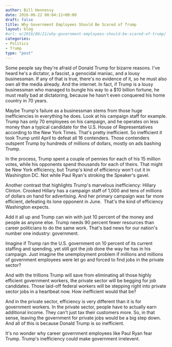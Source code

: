 ```yaml
---
author: Bill Hennessy
date: 2016-06-22 00:04:11+00:00
draft: false
title: Why Government Employees Should Be Scared of Trump
layout: blog
#url: e/2016/06/21/why-government-employees-should-be-scared-of-trump/
categories:
- Politics
- Trump
type: "post"
---
```


Some people say they're afraid of Donald Trump for bizarre reasons. I've heard he's a dictator, a fascist, a genocidal maniac, and a lousy businessman. If any of that is true, there's no evidence of it, so he must also own all the media already. And the internet. In fact, if Trump is a lousy businessman who managed to bungle his way to a $10 billion fortune, he must really bad at dictatoring, because he hasn't even conquered his home country in 70 years.

Maybe Trump's failure as a businessman stems from those huge inefficiencies in everything he does. Look at his campaign staff for example. Trump has only 70 employees on his campaign, and he operates on less money than a typical candidate for the U.S. House of Representatives according to the New York Times. That's pretty inefficient. So inefficient it took Trump until April to defeat all 16 contenders. Those contenders outspent Trump by hundreds of millions of dollars, mostly on ads bashing Trump.

In the process, Trump spent a couple of pennies for each of his 15 million votes, while his opponents spend thousands for each of theirs. That might be New York efficiency, but Trump's kind of efficiency won't cut it in Washington DC. Not while Paul Ryan's stroking the Speaker's gavel.

Another contrast that highlights Trump's marvelous inefficiency: Hillary Clinton. Crooked Hillary has a campaign staff of 1,000 and tens of millions of dollars on hand for advertising. And her primary campaign was far more efficient, defeating its lone opponent in June.  That's the kind of efficiency Washington expects.

Add it all up and Trump can win with just 10 percent of the money and people as anyone else. Trump needs 90 percent fewer resources than career politicians to do the same work. That's bad news for our nation's number one industry: government.

Imagine if Trump ran the U.S. government on 10 percent of its current staffing and spending, yet still got the job done the way he has in his campaign. Just imagine the unemployment problem if millions and millions of government employees were let go and forced to find jobs in the private sector?

And with the trillions Trump will save from eliminating all those highly efficient government workers, the private sector will be begging for job candidates. Those laid-off federal workers will be stepping right into private sector jobs in a heartbeat now. How inefficient would that be?

And in the private sector, efficiency is very different than it is for government workers. In the private sector, people have to actually earn additional income. They can't just tax their customers more. So, in that sense, leaving the government for private jobs would be a big step down. And all of this is because Donald Trump is so inefficient.

It's no wonder why career government employees like Paul Ryan fear Trump. Trump's inefficiency could make government irrelevent.
